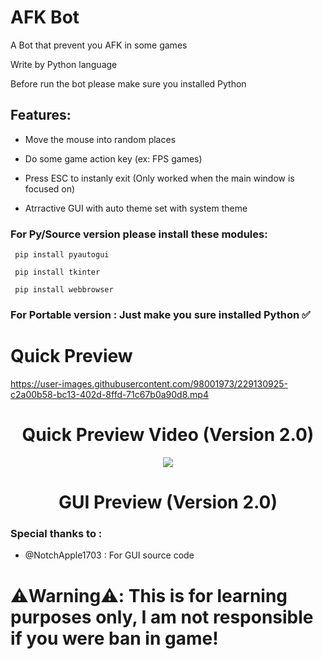 # AFK Bot

A Bot that prevent you AFK in some games

Write by Python language

Before run the bot please make sure you installed Python

## Features:

- Move the mouse into random places

- Do some game action key (ex: FPS games)

- Press ESC to instanly exit (Only worked when the main window is focused on)

- Atrractive GUI with auto theme set with system theme

### For Py/Source version please install these modules:

```
 pip install pyautogui

 pip install tkinter

 pip install webbrowser
```

### For Portable version : Just make you sure installed Python ✅

# Quick Preview




https://user-images.githubusercontent.com/98001973/229130925-c2a00b58-bc13-402d-8ffd-71c67b0a90d8.mp4
        
<p align="center">
<h1 align="center">Quick Preview Video (Version 2.0)</h1>
</p>

<p align="center">          
  <img src="https://user-images.githubusercontent.com/98001973/229132137-33f93472-6617-4bbf-9562-805bd3f67418.png">
</p>
           
<p align="center">
<h1 align="center">GUI Preview (Version 2.0)</h1>
</p>

### Special thanks to :

- @NotchApple1703 : For GUI source code

# ⚠️Warning⚠️: This is for learning purposes only, I am not responsible if you were ban in game!
